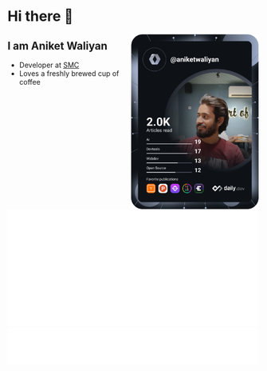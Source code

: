 # Hi there 👋

<div align="left">

  <a href="https://api.daily.dev/get?r=aniketwaliyan" target="_blank">
    <img
      width="256"
      align="right"
      src="https://raw.githubusercontent.com/aniket-waliyan/aniket-waliyan/devcard/devcard.svg"
    />
  </a>
</div>

## I am Aniket Waliyan

- Developer at [SMC](https://www.smcindiaonline.com/)
- Loves a freshly brewed cup of coffee

![Metrics](https://raw.githubusercontent.com/aniket-waliyan/aniket-waliyan/github-metrics/github-metrics.svg)
![Most used languages](https://raw.githubusercontent.com/aniket-waliyan/aniket-waliyan/github-metrics/language.svg)
